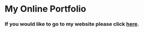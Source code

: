 # My Online Portfolio

### If you would like to go to my website please click [here](https://tohurr.github.io/).
